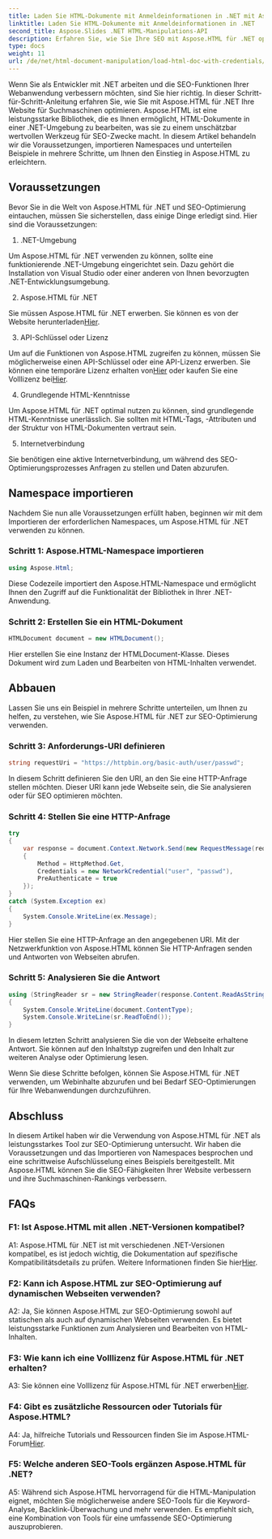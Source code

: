 ```yaml
---
title: Laden Sie HTML-Dokumente mit Anmeldeinformationen in .NET mit Aspose.HTML
linktitle: Laden Sie HTML-Dokumente mit Anmeldeinformationen in .NET
second_title: Aspose.Slides .NET HTML-Manipulations-API
description: Erfahren Sie, wie Sie Ihre SEO mit Aspose.HTML für .NET optimieren. Steigern Sie Ihr Ranking, analysieren Sie Webinhalte und optimieren Sie sie für Suchmaschinen.
type: docs
weight: 11
url: /de/net/html-document-manipulation/load-html-doc-with-credentials/
---
```


Wenn Sie als Entwickler mit .NET arbeiten und die SEO-Funktionen Ihrer Webanwendung verbessern möchten, sind Sie hier richtig. In dieser Schritt-für-Schritt-Anleitung erfahren Sie, wie Sie mit Aspose.HTML für .NET Ihre Website für Suchmaschinen optimieren. Aspose.HTML ist eine leistungsstarke Bibliothek, die es Ihnen ermöglicht, HTML-Dokumente in einer .NET-Umgebung zu bearbeiten, was sie zu einem unschätzbar wertvollen Werkzeug für SEO-Zwecke macht. In diesem Artikel behandeln wir die Voraussetzungen, importieren Namespaces und unterteilen Beispiele in mehrere Schritte, um Ihnen den Einstieg in Aspose.HTML zu erleichtern.

## Voraussetzungen

Bevor Sie in die Welt von Aspose.HTML für .NET und SEO-Optimierung eintauchen, müssen Sie sicherstellen, dass einige Dinge erledigt sind. Hier sind die Voraussetzungen:

1. .NET-Umgebung

Um Aspose.HTML für .NET verwenden zu können, sollte eine funktionierende .NET-Umgebung eingerichtet sein. Dazu gehört die Installation von Visual Studio oder einer anderen von Ihnen bevorzugten .NET-Entwicklungsumgebung.

2. Aspose.HTML für .NET

Sie müssen Aspose.HTML für .NET erwerben. Sie können es von der Website herunterladen[Hier](https://releases.aspose.com/html/net/). 

3. API-Schlüssel oder Lizenz

 Um auf die Funktionen von Aspose.HTML zugreifen zu können, müssen Sie möglicherweise einen API-Schlüssel oder eine API-Lizenz erwerben. Sie können eine temporäre Lizenz erhalten von[Hier](https://purchase.aspose.com/temporary-license/) oder kaufen Sie eine Volllizenz bei[Hier](https://purchase.aspose.com/buy).

4. Grundlegende HTML-Kenntnisse

Um Aspose.HTML für .NET optimal nutzen zu können, sind grundlegende HTML-Kenntnisse unerlässlich. Sie sollten mit HTML-Tags, -Attributen und der Struktur von HTML-Dokumenten vertraut sein.

5. Internetverbindung

Sie benötigen eine aktive Internetverbindung, um während des SEO-Optimierungsprozesses Anfragen zu stellen und Daten abzurufen.

## Namespace importieren

Nachdem Sie nun alle Voraussetzungen erfüllt haben, beginnen wir mit dem Importieren der erforderlichen Namespaces, um Aspose.HTML für .NET verwenden zu können.

### Schritt 1: Aspose.HTML-Namespace importieren

```csharp
using Aspose.Html;
```

Diese Codezeile importiert den Aspose.HTML-Namespace und ermöglicht Ihnen den Zugriff auf die Funktionalität der Bibliothek in Ihrer .NET-Anwendung.

### Schritt 2: Erstellen Sie ein HTML-Dokument

```csharp
HTMLDocument document = new HTMLDocument();
```

Hier erstellen Sie eine Instanz der HTMLDocument-Klasse. Dieses Dokument wird zum Laden und Bearbeiten von HTML-Inhalten verwendet.

## Abbauen

Lassen Sie uns ein Beispiel in mehrere Schritte unterteilen, um Ihnen zu helfen, zu verstehen, wie Sie Aspose.HTML für .NET zur SEO-Optimierung verwenden.

### Schritt 3: Anforderungs-URI definieren

```csharp
string requestUri = "https://httpbin.org/basic-auth/user/passwd";
```

In diesem Schritt definieren Sie den URI, an den Sie eine HTTP-Anfrage stellen möchten. Dieser URI kann jede Webseite sein, die Sie analysieren oder für SEO optimieren möchten.

### Schritt 4: Stellen Sie eine HTTP-Anfrage

```csharp
try
{
    var response = document.Context.Network.Send(new RequestMessage(requestUri)
    {
        Method = HttpMethod.Get,
        Credentials = new NetworkCredential("user", "passwd"),
        PreAuthenticate = true
    });
}
catch (System.Exception ex)
{
    System.Console.WriteLine(ex.Message);
}
```

Hier stellen Sie eine HTTP-Anfrage an den angegebenen URI. Mit der Netzwerkfunktion von Aspose.HTML können Sie HTTP-Anfragen senden und Antworten von Webseiten abrufen.

### Schritt 5: Analysieren Sie die Antwort

```csharp
using (StringReader sr = new StringReader(response.Content.ReadAsString()))
{
    System.Console.WriteLine(document.ContentType);
    System.Console.WriteLine(sr.ReadToEnd());
}
```

In diesem letzten Schritt analysieren Sie die von der Webseite erhaltene Antwort. Sie können auf den Inhaltstyp zugreifen und den Inhalt zur weiteren Analyse oder Optimierung lesen.

Wenn Sie diese Schritte befolgen, können Sie Aspose.HTML für .NET verwenden, um Webinhalte abzurufen und bei Bedarf SEO-Optimierungen für Ihre Webanwendungen durchzuführen.

## Abschluss

In diesem Artikel haben wir die Verwendung von Aspose.HTML für .NET als leistungsstarkes Tool zur SEO-Optimierung untersucht. Wir haben die Voraussetzungen und das Importieren von Namespaces besprochen und eine schrittweise Aufschlüsselung eines Beispiels bereitgestellt. Mit Aspose.HTML können Sie die SEO-Fähigkeiten Ihrer Website verbessern und ihre Suchmaschinen-Rankings verbessern.

## FAQs

### F1: Ist Aspose.HTML mit allen .NET-Versionen kompatibel?

 A1: Aspose.HTML für .NET ist mit verschiedenen .NET-Versionen kompatibel, es ist jedoch wichtig, die Dokumentation auf spezifische Kompatibilitätsdetails zu prüfen. Weitere Informationen finden Sie hier[Hier](https://reference.aspose.com/html/net/).

### F2: Kann ich Aspose.HTML zur SEO-Optimierung auf dynamischen Webseiten verwenden?

A2: Ja, Sie können Aspose.HTML zur SEO-Optimierung sowohl auf statischen als auch auf dynamischen Webseiten verwenden. Es bietet leistungsstarke Funktionen zum Analysieren und Bearbeiten von HTML-Inhalten.

### F3: Wie kann ich eine Volllizenz für Aspose.HTML für .NET erhalten?

 A3: Sie können eine Volllizenz für Aspose.HTML für .NET erwerben[Hier](https://purchase.aspose.com/buy).

### F4: Gibt es zusätzliche Ressourcen oder Tutorials für Aspose.HTML?

 A4: Ja, hilfreiche Tutorials und Ressourcen finden Sie im Aspose.HTML-Forum[Hier](https://forum.aspose.com/).

### F5: Welche anderen SEO-Tools ergänzen Aspose.HTML für .NET?

A5: Während sich Aspose.HTML hervorragend für die HTML-Manipulation eignet, möchten Sie möglicherweise andere SEO-Tools für die Keyword-Analyse, Backlink-Überwachung und mehr verwenden. Es empfiehlt sich, eine Kombination von Tools für eine umfassende SEO-Optimierung auszuprobieren.